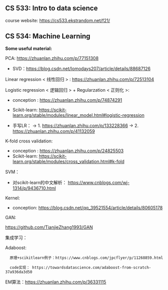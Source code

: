 ## CS 533: Intro to data science

course website: https://cs533.ekstrandom.net/f21/

## CS 534: Machine Learning

**Some useful material:**

PCA: https://zhuanlan.zhihu.com/p/77151308

- SVD：https://blog.csdn.net/lomodays207/article/details/88687126

Linear regression < 线性回归 > : https://zhuanlan.zhihu.com/p/72513104

Logistic regression < 逻辑回归 > + Regularzation < 正则化 >: 

- conception : https://zhuanlan.zhihu.com/p/74874291

- Scikit-learn: https://scikit-learn.org/stable/modules/linear_model.html#logistic-regression

- 手写LR： -> 1. https://zhuanlan.zhihu.com/p/133228366  -> 2. https://zhuanlan.zhihu.com/p/41132059


K-fold cross validation:
- conception : https://zhuanlan.zhihu.com/p/24825503
- Scikit-learn: https://scikit-learn.org/stable/modules/cross_validation.html#k-fold

SVM：

- 对scikit-learn的中文解析： https://www.cnblogs.com/wj-1314/p/9436710.html

Kernel: 

- conception: https://blog.csdn.net/qq_39521554/article/details/80605178

GAN:

https://github.com/TianjieZhang1993/GAN

集成学习：

Adaboost: 

      原理+scikitlearn例子：https://www.cnblogs.com/jpcflyer/p/11268859.html

      code实现： https://towardsdatascience.com/adaboost-from-scratch-37a936da3d50

EM算法：https://zhuanlan.zhihu.com/p/36331115
